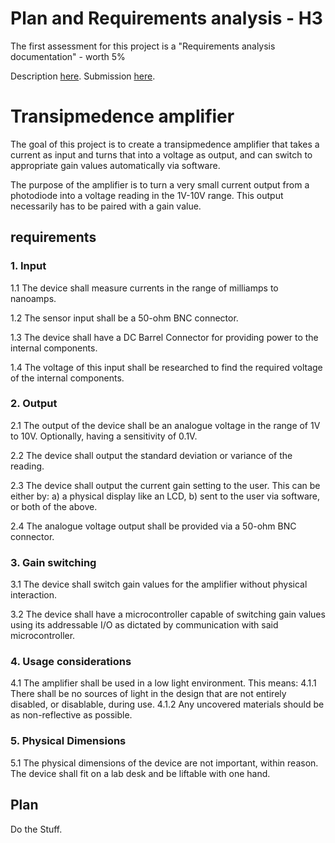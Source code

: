 # Plan and Requirements analysis - H3

The first assessment for this project is a "Requirements analysis documentation" - worth 5%

Description [here](https://nuku.wgtn.ac.nz/courses/18231/pages/plan-and-requirements-analysis?module_item_id=548280).
Submission [here](https://apps.ecs.vuw.ac.nz/submit/ENGR302/Plan_and_requirements_analysis).

# Transipmedence amplifier

The goal of this project is to create a transipmedence amplifier that takes a current as input and turns that into a voltage as output, and can switch to appropriate gain values automatically via software.

The purpose of the amplifier is to turn a very small current output from a photodiode into a voltage reading in the 1V-10V range. This output necessarily has to be paired with a gain value.

## requirements

### 1. Input

1.1 The device shall measure currents in the range of milliamps to nanoamps.

1.2 The sensor input shall be a 50-ohm BNC connector.

1.3 The device shall have a DC Barrel Connector for providing power to the internal components.

1.4 The voltage of this input shall be researched to find the required voltage of the internal components.

### 2. Output

2.1 The output of the device shall be an analogue voltage in the range of 1V to 10V. Optionally, having a sensitivity of 0.1V.

2.2 The device shall output the standard deviation or variance of the reading.

2.3 The device shall output the current gain setting to the user.
This can be either by: a) a physical display like an LCD, b) sent to the user via software, or both of the above.

2.4 The analogue voltage output shall be provided via a 50-ohm BNC connector.

### 3. Gain switching

3.1 The device shall switch gain values for the amplifier without physical interaction.

3.2 The device shall have a microcontroller capable of switching gain values using its addressable I/O as dictated by communication with said microcontroller.

### 4. Usage considerations

4.1 The amplifier shall be used in a low light environment. This means:
    4.1.1 There shall be no sources of light in the design that are not entirely disabled, or disablable, during use.
    4.1.2 Any uncovered materials should be as non-reflective as possible.


### 5. Physical Dimensions

5.1 The physical dimensions of the device are not important, within reason. The device shall fit on a lab desk and be liftable with one hand.

## Plan
Do the Stuff.